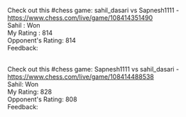 Check out this #chess game: sahil_dasari vs Sapnesh1111 - https://www.chess.com/live/game/108414351490
<br/>
Sahil : Won
<br/>
My Rating : 814
<br/>
Opponent's Rating: 814
<br/>
Feedback: 
<br/>
<br/>

Check out this #chess game: Sapnesh1111 vs sahil_dasari - https://www.chess.com/live/game/108414488538
<br/>
Sahil: Won
<br/>
My Rating: 828
<br/>
Opponent's Rating: 808
<br/>
Feedback:
<br/>
<br/>

